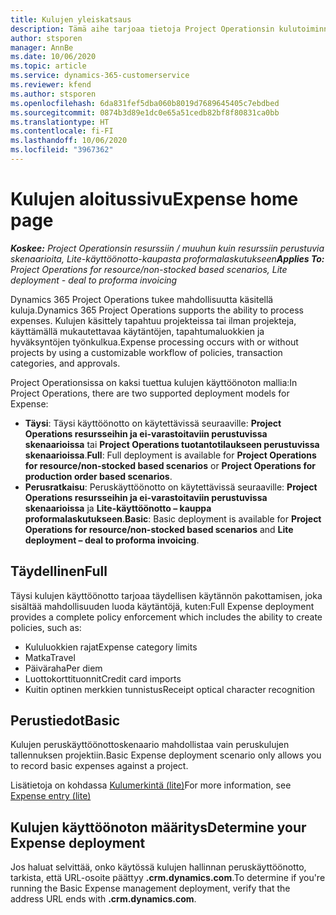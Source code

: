 ```yaml
---
title: Kulujen yleiskatsaus
description: Tämä aihe tarjoaa tietoja Project Operationsin kulutoiminnoista.
author: stsporen
manager: AnnBe
ms.date: 10/06/2020
ms.topic: article
ms.service: dynamics-365-customerservice
ms.reviewer: kfend
ms.author: stsporen
ms.openlocfilehash: 6da831fef5dba060b8019d7689645405c7ebdbed
ms.sourcegitcommit: 0874b3d89e1dc0e65a51cedb82bf8f80831ca0bb
ms.translationtype: HT
ms.contentlocale: fi-FI
ms.lasthandoff: 10/06/2020
ms.locfileid: "3967362"
---
```

# <a name="expense-home-page"></a><span data-ttu-id="03fdd-103">Kulujen aloitussivu</span><span class="sxs-lookup"><span data-stu-id="03fdd-103">Expense home page</span></span>

<span data-ttu-id="03fdd-104">_**Koskee:** Project Operationsin resurssiin / muuhun kuin resurssiin perustuvia skenaarioita, Lite-käyttöönotto-kaupasta proformalaskutukseen_</span><span class="sxs-lookup"><span data-stu-id="03fdd-104">_**Applies To:** Project Operations for resource/non-stocked based scenarios, Lite deployment - deal to proforma invoicing_</span></span>


<span data-ttu-id="03fdd-105">Dynamics 365 Project Operations tukee mahdollisuutta käsitellä kuluja.</span><span class="sxs-lookup"><span data-stu-id="03fdd-105">Dynamics 365 Project Operations supports the ability to process expenses.</span></span> <span data-ttu-id="03fdd-106">Kulujen käsittely tapahtuu projekteissa tai ilman projekteja, käyttämällä mukautettavaa käytäntöjen, tapahtumaluokkien ja hyväksyntöjen työnkulkua.</span><span class="sxs-lookup"><span data-stu-id="03fdd-106">Expense processing occurs with or without projects by using a customizable workflow of policies, transaction categories, and approvals.</span></span>

<span data-ttu-id="03fdd-107">Project Operationsissa on kaksi tuettua kulujen käyttöönoton mallia:</span><span class="sxs-lookup"><span data-stu-id="03fdd-107">In Project Operations, there are two supported deployment models for Expense:</span></span> 

- <span data-ttu-id="03fdd-108">**Täysi**: Täysi käyttöönotto on käytettävissä seuraaville: **Project Operations resursseihin ja ei-varastoitaviin perustuvissa skenaarioissa** tai **Project Operations tuotantotilaukseen perustuvissa skenaarioissa**.</span><span class="sxs-lookup"><span data-stu-id="03fdd-108">**Full**: Full deployment is available for **Project Operations for resource/non-stocked based scenarios** or **Project Operations for production order based scenarios**.</span></span>
- <span data-ttu-id="03fdd-109">**Perusratkaisu**: Peruskäyttöönotto on käytettävissä seuraaville: **Project Operations resursseihin ja ei-varastoitaviin perustuvissa skenaarioissa** ja **Lite-käyttöönotto – kauppa proformalaskutukseen**.</span><span class="sxs-lookup"><span data-stu-id="03fdd-109">**Basic**: Basic deployment is available for **Project Operations for resource/non-stocked based scenarios** and **Lite deployment – deal to proforma invoicing**.</span></span>

## <a name="full"></a><span data-ttu-id="03fdd-110">Täydellinen</span><span class="sxs-lookup"><span data-stu-id="03fdd-110">Full</span></span> 
<span data-ttu-id="03fdd-111">Täysi kulujen käyttöönotto tarjoaa täydellisen käytännön pakottamisen, joka sisältää mahdollisuuden luoda käytäntöjä, kuten:</span><span class="sxs-lookup"><span data-stu-id="03fdd-111">Full Expense deployment provides a complete policy enforcement which includes the ability to create policies, such as:</span></span>

  - <span data-ttu-id="03fdd-112">Kululuokkien rajat</span><span class="sxs-lookup"><span data-stu-id="03fdd-112">Expense category limits</span></span>
  - <span data-ttu-id="03fdd-113">Matka</span><span class="sxs-lookup"><span data-stu-id="03fdd-113">Travel</span></span>
  - <span data-ttu-id="03fdd-114">Päiväraha</span><span class="sxs-lookup"><span data-stu-id="03fdd-114">Per diem</span></span>
  - <span data-ttu-id="03fdd-115">Luottokorttituonnit</span><span class="sxs-lookup"><span data-stu-id="03fdd-115">Credit card imports</span></span>
  - <span data-ttu-id="03fdd-116">Kuitin optinen merkkien tunnistus</span><span class="sxs-lookup"><span data-stu-id="03fdd-116">Receipt optical character recognition</span></span>

## <a name="basic"></a><span data-ttu-id="03fdd-117">Perustiedot</span><span class="sxs-lookup"><span data-stu-id="03fdd-117">Basic</span></span> 
<span data-ttu-id="03fdd-118">Kulujen peruskäyttöönottoskenaario mahdollistaa vain peruskulujen tallennuksen projektiin.</span><span class="sxs-lookup"><span data-stu-id="03fdd-118">Basic Expense deployment scenario only allows you to record basic expenses against a project.</span></span> 

<span data-ttu-id="03fdd-119">Lisätietoja on kohdassa [Kulumerkintä (lite)](basic-expense.md)</span><span class="sxs-lookup"><span data-stu-id="03fdd-119">For more information, see [Expense entry (lite)](basic-expense.md)</span></span>

## <a name="determine-your-expense-deployment"></a><span data-ttu-id="03fdd-120">Kulujen käyttöönoton määritys</span><span class="sxs-lookup"><span data-stu-id="03fdd-120">Determine your Expense deployment</span></span>
<span data-ttu-id="03fdd-121">Jos haluat selvittää, onko käytössä kulujen hallinnan peruskäyttöönotto, tarkista, että URL-osoite päättyy **.crm.dynamics.com**.</span><span class="sxs-lookup"><span data-stu-id="03fdd-121">To determine if you're running the Basic Expense management deployment, verify that the address URL ends with **.crm.dynamics.com**.</span></span> 
